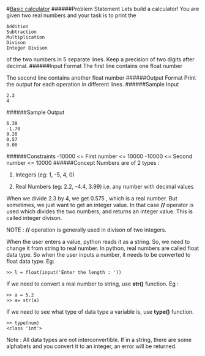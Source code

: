 #[Basic calculator](https://www.hackerrank.com/challenges/basic-calculator)
######Problem Statement
Lets build a calculator! You are given two real numbers and your task is to print the

    Addition
    Subtraction
    Multiplication
    Divison
    Integer Divison

of the two numbers in 5 separate lines. Keep a precision of two digits after decimal.
######Input Format 
The first line contains one float number

The second line contains another float number
######Output Format
Print the output for each operation in different lines.
######Sample Input
```
2.3
4
```
######Sample Output
```
6.30
-1.70
9.20
0.57
0.00
```
######Constraints
-10000 <= First number <= 10000
-10000 <= Second number <= 10000 
######Concept
Numbers are of 2 types :
1. Integers (eg: 1, -5, 4, 0)

2. Real Numbers (eg: 2.2, -4.4, 3.99) i.e. any number with decimal values

When we divide 2.3 by 4, we get 0.575 , which is a real number. But sometimes, we just want to get an integer value. In that case **//** operator is used which divides the two numbers, and returns an integer value. This is called integer divison.

NOTE : **//** operation is generally used in divison of two integers.

When the user enters a value, python reads it as a string. So, we need to change it from string to real number. In python, real numbers are called float data type. So when the user inputs a number, it needs to be converted to float data type. Eg:
```
>> l = float(input('Enter the length : '))
```
If we need to convert a real number to string, use **str()** function. Eg :
```
>> a = 5.2
>> a= str(a)
```
If we need to see what type of data type a variable is, use **type()** function.
```
>> type(num)
<class 'int'>
```
Note : All data types are not interconvertible. If in a string, there are some alphabets and you convert it to an integer, an error will be returned.
